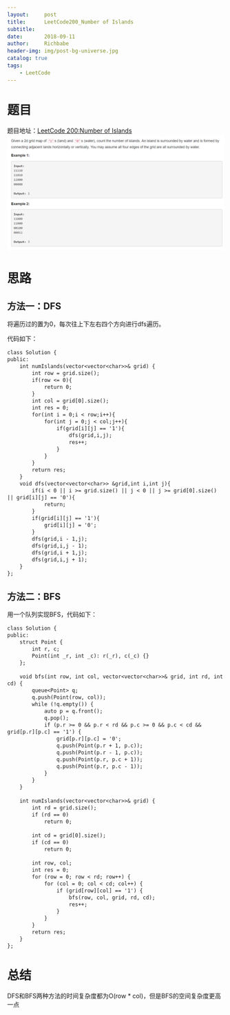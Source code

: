 ```yaml
---
layout:     post
title:      LeetCode200_Number of Islands
subtitle:   
date:       2018-09-11
author:     Richbabe
header-img: img/post-bg-universe.jpg
catalog: true
tags:
    - LeetCode
---
```

# 题目
题目地址：[LeetCode 200:Number of Islands](https://leetcode.com/problems/number-of-islands/description/)
![image](https://github.com/Richbabe/Richbabe.github.io/blob/master/img/LeetCode/LeetCode200.png?raw=true)

# 思路
## 方法一：DFS
将遍历过的置为0，每次往上下左右四个方向进行dfs遍历。

代码如下：

```
class Solution {
public:
    int numIslands(vector<vector<char>>& grid) {
        int row = grid.size();
        if(row <= 0){
            return 0;
        }
        int col = grid[0].size();
        int res = 0;
        for(int i = 0;i < row;i++){
            for(int j = 0;j < col;j++){
                if(grid[i][j] == '1'){
                    dfs(grid,i,j);
                    res++;
                }
            }
        }
        return res;
    }
    void dfs(vector<vector<char>> &grid,int i,int j){
        if(i < 0 || i >= grid.size() || j < 0 || j >= grid[0].size() || grid[i][j] == '0'){
            return;
        }
        if(grid[i][j] == '1'){
            grid[i][j] = '0';
        }
        dfs(grid,i - 1,j);
        dfs(grid,i,j - 1);
        dfs(grid,i + 1,j);
        dfs(grid,i,j + 1);
    }
};
```

## 方法二：BFS
用一个队列实现BFS，代码如下：

```
class Solution {
public:
    struct Point {
        int r, c;
        Point(int _r, int _c): r(_r), c(_c) {} 
    };

    void bfs(int row, int col, vector<vector<char>>& grid, int rd, int cd) {
        queue<Point> q;
        q.push(Point(row, col));
        while (!q.empty()) {
            auto p = q.front();
            q.pop();
            if (p.r >= 0 && p.r < rd && p.c >= 0 && p.c < cd && grid[p.r][p.c] == '1') {
                grid[p.r][p.c] = '0';
                q.push(Point(p.r + 1, p.c));
                q.push(Point(p.r - 1, p.c));
                q.push(Point(p.r, p.c + 1));
                q.push(Point(p.r, p.c - 1));
            }
        }
    }

    int numIslands(vector<vector<char>>& grid) {
        int rd = grid.size();
        if (rd == 0)
            return 0;
        
        int cd = grid[0].size();
        if (cd == 0)
            return 0;

        int row, col;
        int res = 0;
        for (row = 0; row < rd; row++) {
            for (col = 0; col < cd; col++) {
                if (grid[row][col] == '1') {
                    bfs(row, col, grid, rd, cd);
                    res++;
                }
            }
        }
        return res;
    }
};
```

# 总结
DFS和BFS两种方法的时间复杂度都为O(row * col)，但是BFS的空间复杂度更高一点